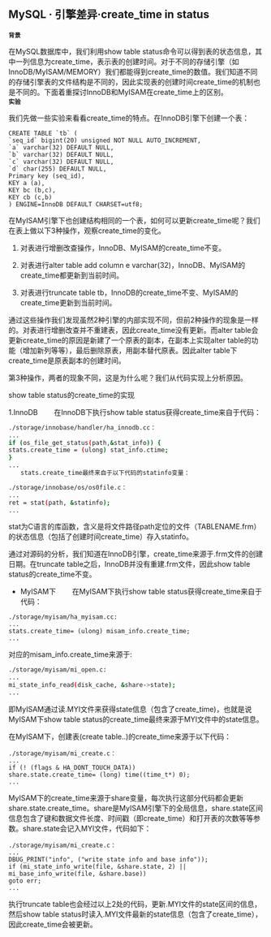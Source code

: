 ## MySQL · 引擎差异·create_time in status

 **`背景`**   


在MySQL数据库中，我们利用show table status命令可以得到表的状态信息，其中一列信息为create_time，表示表的创建时间。对于不同的存储引擎（如InnoDB/MyISAM/MEMORY）我们都能得到create_time的数值。我们知道不同的存储引擎表的文件结构是不同的，因此实现表的创建时间create_time的机制也是不同的。下面着重探讨InnoDB和MyISAM在create_time上的区别。   **`实验`**   


我们先做一些实验来看看create_time的特点。在InnoDB引擎下创建一个表：  

```LANG
CREATE TABLE `tb` (
`seq_id` bigint(20) unsigned NOT NULL AUTO_INCREMENT,
`a` varchar(32) DEFAULT NULL,
`b` varchar(32) DEFAULT NULL,
`c` varchar(32) DEFAULT NULL,
`d` char(255) DEFAULT NULL,
Primary key (seq_id),
KEY a (a),
KEY bc (b,c),
KEY cb (c,b)
) ENGINE=InnoDB DEFAULT CHARSET=utf8;

```


在MyISAM引擎下也创建结构相同的一个表，如何可以更新create_time呢？我们在表上做以下3种操作，观察create_time的变化。  


1. 对表进行增删改查操作，InnoDB、MyISAM的create_time不变。  


2. 对表进行alter table add column e varchar(32)，InnoDB、MyISAM的create_time都更新到当前时间。  


3. 对表进行truncate table tb，InnoDB的create_time不变、MyISAM的create_time更新到当前时间。  


通过这些操作我们发现虽然2种引擎的内部实现不同，但前2种操作的现象是一样的。对表进行增删改查并不重建表，因此create_time没有更新。而alter table会更新create_time的原因是新建了一个原表的副本，在副本上实现alter table的功能（增加新列等等），最后删除原表，用副本替代原表。因此alter table下create_time是原表副本的创建时间。  


第3种操作，两者的现象不同，这是为什么呢？我们从代码实现上分析原因。  


show table status的create_time的实现  


1.InnoDB
　　在InnoDB下执行show table status获得create_time来自于代码：  

```bash
./storage/innobase/handler/ha_innodb.cc：
...
if (os_file_get_status(path,&stat_info)) {
stats.create_time = (ulong) stat_info.ctime;
}
...
　　stats.create_time最终来自于以下代码的statinfo变量：

./storage/innobase/os/os0file.c：
...
ret = stat(path, &statinfo);
...

```

stat为C语言的库函数，含义是将文件路径path定位的文件（TABLENAME.frm）的状态信息（包括了创建时间create_time）存入statinfo。  


通过对源码的分析，我们知道在InnoDB引擎，create_time来源于.frm文件的创建日期。在truncate table之后，InnoDB并没有重建.frm文件，因此show table status的create_time不变。  


* MyISAM下
　　在MyISAM下执行show table status获得create_time来自于代码：
    

```LANG
./storage/myisam/ha_myisam.cc:
...
stats.create_time= (ulong) misam_info.create_time;
...

```

对应的misam_info.create_time来源于:  

```bash
./storage/myisam/mi_open.c:
...
mi_state_info_read(disk_cache, &share->state);
...

```

即MyISAM通过读.MYI文件来获得state信息（包含了create_time)，也就是说MyISAM下show table status的create_time最终来源于MYI文件中的state信息。  



在MyISAM下，创建表(create table..)的create_time来源于以下代码：  

```LANG
./storage/myisam/mi_create.c：
...
if (! (flags & HA_DONT_TOUCH_DATA))
share.state.create_time= (long) time((time_t*) 0);
...

```

MyISAM下的create_time来源于share变量，每次执行这部分代码都会更新share.state.create_time。share是MyISAM引擎下的全局信息，share.state区间信息包含了键和数据文件长度、时间戳（即create_time）和打开表的次数等等参数。share.state会记入MYI文件，代码如下：  

```LANG
./storage/myisam/mi_create.c：
...
DBUG_PRINT("info", ("write state info and base info"));
if (mi_state_info_write(file, &share.state, 2) ||
mi_base_info_write(file, &share.base))
goto err;
...

```

执行truncate table也会经过以上2处的代码，更新.MYI文件的state区间的信息，然后show table status时读入.MYI文件最新的state信息（包含了create_time），因此create_time会被更新。  

